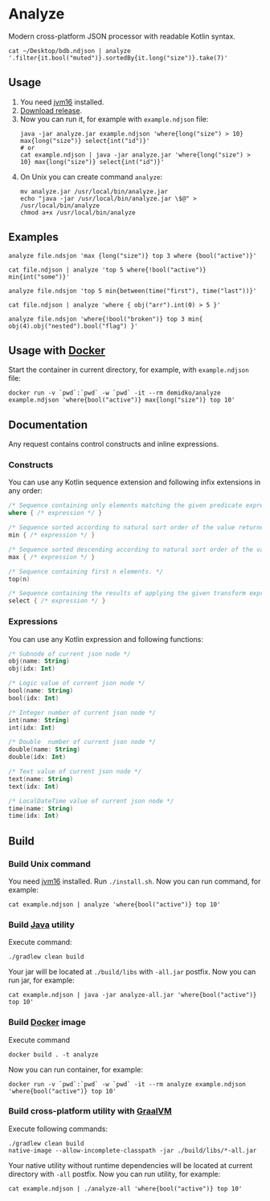 # Analyze

Modern cross-platform JSON processor with readable Kotlin syntax.

```shell
cat ~/Desktop/bdb.ndjson | analyze '.filter{it.bool("muted")}.sortedBy{it.long("size")}.take(7)'
```

## Usage

1. You need [jvm16](https://www.oracle.com/java/technologies/javase-jdk16-downloads.html) installed.
1. [Download release](https://github.com/demidko/analyze/releases).
1. Now you can run it, for example with `example.ndjson` file:
   ```shell
   java -jar analyze.jar example.ndjson 'where{long("size") > 10} max{long("size")} select{int("id")}'
   # or
   cat example.ndjson | java -jar analyze.jar 'where{long("size") > 10} max{long("size")} select{int("id")}'
   ```
1. On Unix you can create command `analyze`:
   ```shell
   mv analyze.jar /usr/local/bin/analyze.jar
   echo "java -jar /usr/local/bin/analyze.jar \$@" > /usr/local/bin/analyze
   chmod a+x /usr/local/bin/analyze
   ``` 

## Examples

```shell
analyze file.ndsjon 'max {long("size")} top 3 where {bool("active")}'

cat file.ndjson | analyze 'top 5 where{!bool("active")} min{int("some")}'

analyze file.ndsjon 'top 5 min{between(time("first"), time("last"))}'

cat file.ndjson | analyze 'where { obj("arr").int(0) > 5 }'

analyze file.ndsjon 'where{!bool("broken")} top 3 min{ obj(4).obj("nested").bool("flag") }'
```

## Usage with [Docker](https://www.docker.com/)

Start the container in current directory, for example, with `example.ndjson` file:

```shell
docker run -v `pwd`:`pwd` -w `pwd` -it --rm demidko/analyze example.ndjson 'where{bool("active")} max{long("size")} top 10'
```

## Documentation

Any request contains control constructs and inline expressions.

### Constructs

You can use any Kotlin sequence extension and following infix extensions in any order:

```kotlin
/* Sequence containing only elements matching the given predicate expression. */
where { /* expression */ }

/* Sequence sorted according to natural sort order of the value returned by specified selector expression. */
min { /* expression */ }

/* Sequence sorted descending according to natural sort order of the value returned by specified selector expression. */
max { /* expression */ }

/* Sequence containing first n elements. */
top(n)

/* Sequence containing the results of applying the given transform expression to each element in the original sequence */
select { /* expression */ }
```

### Expressions

You can use any Kotlin expression and following functions:

```kotlin
/* Subnode of current json node */
obj(name: String)
obj(idx: Int)

/* Logic value of current json node */
bool(name: String)
bool(idx: Int)

/* Integer number of current json node */
int(name: String)
int(idx: Int)

/* Double  number of current json node */
double(name: String)
double(idx: Int)

/* Text value of current json node */
text(name: String)
text(idx: Int)

/* LocalDateTime value of current json node */
time(name: String)
time(idx: Int)
```

## Build

### Build Unix command

You need [jvm16](https://www.oracle.com/java/technologies/javase-jdk16-downloads.html) installed.
Run `./install.sh`. Now you can run command, for example:

```shell
cat example.ndjson | analyze 'where{bool("active")} top 10'
```

### Build [Java](https://www.oracle.com/java/technologies/javase-jdk16-downloads.html) utility

Execute command:

```shell
./gradlew clean build
``` 

Your jar will be located at `./build/libs` with `-all.jar` postfix. Now you can run jar, for
example:

```shell
cat example.ndjson | java -jar analyze-all.jar 'where{bool("active")} top 10'
```

### Build [Docker](https://www.docker.com/) image

Execute command

```shell
docker build . -t analyze
```

Now you can run container, for example:

```shell
docker run -v `pwd`:`pwd` -w `pwd` -it --rm analyze example.ndjson 'where{bool("active")} top 10'
```

### Build cross-platform utility with [GraalVM](https://www.graalvm.org/reference-manual/native-image/#install-native-image)

Execute following commands:

```shell
./gradlew clean build
native-image --allow-incomplete-classpath -jar ./build/libs/*-all.jar
``` 

Your native utility without runtime dependencies will be located at current directory with `-all`
postfix. Now you can run utility, for example:

```shell
cat example.ndjson | ./analyze-all 'where{bool("active")} top 10'
```



